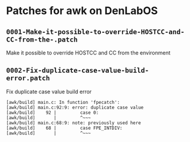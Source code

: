 # Patches for awk on DenLabOS

## `0001-Make-it-possible-to-override-HOSTCC-and-CC-from-the-.patch`

Make it possible to override HOSTCC and CC from the environment


## `0002-Fix-duplicate-case-value-build-error.patch`

Fix duplicate case value build error

```
[awk/build] main.c: In function 'fpecatch':
[awk/build] main.c:92:9: error: duplicate case value
[awk/build]    92 |         case 0:
[awk/build]       |         ^~~~
[awk/build] main.c:68:9: note: previously used here
[awk/build]    68 |         case FPE_INTDIV:
[awk/build]       |         ^~~~
```

